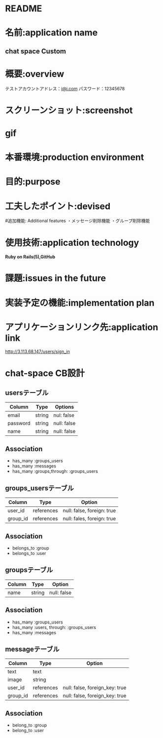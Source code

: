 # README

# 名前:application name
## chat space Custom

# 概要:overview
テストアカウントアドレス：i@i.com
パスワード：12345678

# スクリーンショット:screenshot

# gif

# 本番環境:production environment

# 目的:purpose

# 工夫したポイント:devised

#追加機能: Additional features
・メッセージ削除機能
・グループ削除機能

# 使用技術:application technology
#### Ruby on Rails(5),GitHub

# 課題:issues in the future


# 実装予定の機能:implementation plan


# アプリケーションリンク先:application link
http://3.113.68.147/users/sign_in


# chat-space CB設計
## usersテーブル
|Column|Type|Options|
|------|----|-------|
|email|string|nul: false|
|password|string|null: false|
|name|string|null: false|
 ## Association
 - has_many :groups_users
 - has_many :messages
 - has_many :groups,through: :groups_users


## groups_usersテーブル
|Column|Type|Option|
|------|----|------|
|user_id|references|null: false, foreign: true|
|group_id|references|null: fales, foreign: true|
## Association
- belongs_to :group
- belongs_to :user


## groupsテーブル
|Column|Type|Option|
|------|----|------|
|name|string|null: false|
## Association
- has_many :groups_users
- has_many :users, through: :groups_users
- has_many :messages


## messageテーブル
|Column|Type|Option|
|------|----|------|
|text|text||
|image|string||
|user_id|references|null: false, foreign_key: true|
|group_id|references|null: false, foreign_key: true|
## Association
- belong_to :group
- belong_to :user 

